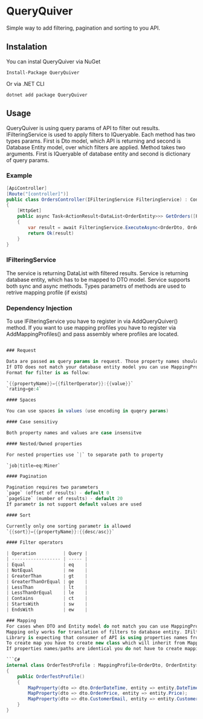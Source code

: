# QueryQuiver

Simple way to add filtering, pagination and sorting to you API.

## Instalation

You can instal QueryQuiver via NuGet

```
Install-Package QueryQuiver
```

Or via .NET CLI

```
dotnet add package QueryQuiver
```

## Usage

QueryQuiver is using query params of API to filter out results. IFilteringService is used to apply filters to IQueryable.
Each method has two types params. First is Dto model, which API is returning and second is Database Entity model, over which filters are applied.
Method takes two arguments. First is IQueryable of database entity and second is dictionary of query params.

### Example

```C#
[ApiController]
[Route("[controller]")]
public class OrdersController(IFilteringService FilteringService) : ControllerBase
{
    [HttpGet]
    public async Task<ActionResult<DataList<OrderEntity>>> GetOrders([FromQuery] IDictionary<string, string[]> filters)
    {
        var result = await FilteringService.ExecuteAsync<OrderDto, OrderEntity>(dbContext.Orders, filters);
        return Ok(result)
    }
}
```

### IFilteringService

The service is returning DataList with filtered results. Service is returning database entity, which has to be mapped to DTO model.
Service supports both sync and async methods. 
Types parametrs of methods are used to retrive mapping profile (if exists)

### Dependency Injection

To use IFilteringService you have to register in via AddQueryQuiver() method. 
If you want to use mapping profiles you have to register via AddMappingProfiles() and pass assembly where profiles are located.

```C#

### Request

Data are passed as query params in request. Those property names should match property names/paths in your dto model.
If DTO does not match your database entity model you can use MappingProfile to map between properties.
Format for filter is as follow:

`{{propertyName}}={{filterOperator}}:{{value}}`  
`rating=ge:4`

#### Spaces

You can use spaces in values (use encoding in quqery params)

#### Case sensitivy

Both property names and values are case insensitve

#### Nested/Owned properties

For nested properties use `|` to separate path to property

`job|title=eq:Miner`

#### Pagination

Pagination requires two parameters  
`page` (offset of results) - default 0  
`pageSize` (number of results) - default 20  
If parametr is not support default values are used

#### Sort

Currently only one sorting parametr is allowed  
`{{sort}}={{propertyName}}:{{desc/asc}}`

#### Filter operators

| Operation          | Query |
| ------------------ | ----- |
| Equal              | eq    |
| NotEqual           | ne    |
| GreaterThan        | gt    |
| GreaterThanOrEqual | ge    |
| LessThan           | lt    |
| LessThanOrEqual    | le    |
| Contains           | ct    |
| StartsWith         | sw    |
| EndsWith           | ew    |

### Mapping
For cases when DTO and Entity model do not match you can use MappingProfile to map between properties. 
Mapping only works for translation of filters to database entity. IFiltering service returns database entity which has to be mapped
Library is expecting that consumer of API is using properties names from DTO.
To create map you have to create new class which will inherit from MappingProfile and in constructor you can use MapProperty method to map properties.
If properties names/paths are identical you do not have to create mapping profile or map these concrete properties.

```C#
internal class OrderTestProfile : MappingProfile<OrderDto, OrderEntity>
{
    public OrderTestProfile()
    {
        MapProperty(dto => dto.OrderDateTime, entity => entity.DateTime);
        MapProperty(dto => dto.OrderPrice, entity => entity.Price);
        MapProperty(dto => dto.CustomerEmail, entity => entity.Customer.Email);
    }
}
```